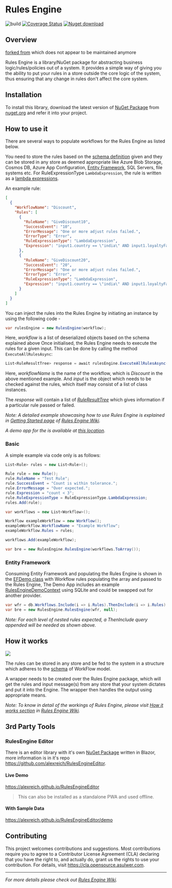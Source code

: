 # Rules Engine
![build](https://github.com/asulwer/RulesEngine/actions/workflows/dotnetcore-build.yml/badge.svg?branch=main)
[![Coverage Status](https://coveralls.io/repos/github/asulwer/RulesEngine/badge.svg?branch=main)](https://coveralls.io/github/asulwer/RulesEngine?branch=main)
[![Nuget download][download-image]][download-url]

[download-image]: https://img.shields.io/nuget/dt/RulesEngineEx
[download-url]: https://www.nuget.org/packages/RulesEngineEx/

## Overview

[forked from](https://github.com/microsoft/RulesEngine) which does not appear to be maintained anymore

Rules Engine is a library/NuGet package for abstracting business logic/rules/policies out of a system. It provides a simple way of giving you the ability to put your rules in a store outside the core logic of the system, thus ensuring that any change in rules don't affect the core system.

## Installation

To install this library, download the latest version of [NuGet Package](https://www.nuget.org/packages/RulesEngineEx/) from [nuget.org](https://www.nuget.org/) and refer it into your project.  

## How to use it

There are several ways to populate workflows for the Rules Engine as listed below.

You need to store the rules based on the [schema definition](https://github.com/asulwer/RulesEngine/blob/main/schema/workflow-schema.json) given and they can be stored in any store as deemed appropriate like Azure Blob Storage, Cosmos DB, Azure App Configuration, [Entity Framework](https://github.com/asulwer/RulesEngine#entity-framework), SQL Servers, file systems etc. For RuleExpressionType `LambdaExpression`, the rule is written as a [lambda expressions](https://docs.asulwer.com/en-us/dotnet/csharp/programming-guide/statements-expressions-operators/lambda-expressions).

An example rule:

```json
[
  {
    "WorkflowName": "Discount",
    "Rules": [
      {
        "RuleName": "GiveDiscount10",
        "SuccessEvent": "10",
        "ErrorMessage": "One or more adjust rules failed.",
        "ErrorType": "Error",
        "RuleExpressionType": "LambdaExpression",
        "Expression": "input1.country == \"india\" AND input1.loyaltyFactor <= 2 AND input1.totalPurchasesToDate >= 5000"
      },
      {
        "RuleName": "GiveDiscount20",
        "SuccessEvent": "20",
        "ErrorMessage": "One or more adjust rules failed.",
        "ErrorType": "Error",
        "RuleExpressionType": "LambdaExpression",
        "Expression": "input1.country == \"india\" AND input1.loyaltyFactor >= 3 AND input1.totalPurchasesToDate >= 10000"
      }
    ]
  }
]
```

You can inject the rules into the Rules Engine by initiating an instance by using the following code - 

```c#
var rulesEngine = new RulesEngine(workflow);
```
Here, *workflow* is a list of deserialized objects based on the schema explained above
Once initialised, the Rules Engine needs to execute the rules for a given input. This can be done by calling the method `ExecuteAllRulesAsync`: 

```c#
List<RuleResultTree> response = await rulesEngine.ExecuteAllRulesAsync(workflowName, input);
```

Here, *workflowName* is the name of the workflow, which is *Discount* in the above mentioned example. And *input* is the object which needs to be checked against the rules,  which itself may consist of a list of class instances.

The *response* will contain a list of [*RuleResultTree*](https://github.com/asulwer/RulesEngine/wiki/Getting-Started#ruleresulttree) which gives information if a particular rule passed or failed. 

_Note: A detailed example showcasing how to use Rules Engine is explained in [Getting Started page](https://github.com/asulwer/RulesEngine/wiki/Getting-Started) of [Rules Engine Wiki](https://github.com/asulwer/RulesEngine/wiki)._

_A demo app for the is available at [this location](https://github.com/asulwer/RulesEngine/tree/main/demo)._

### Basic

A simple example via code only is as follows:

```c#
List<Rule> rules = new List<Rule>();

Rule rule = new Rule();
rule.RuleName = "Test Rule";
rule.SuccessEvent = "Count is within tolerance.";
rule.ErrorMessage = "Over expected.";
rule.Expression = "count < 3";
rule.RuleExpressionType = RuleExpressionType.LambdaExpression;
rules.Add(rule);

var workflows = new List<Workflow>();

Workflow exampleWorkflow = new Workflow();
exampleWorkflow.WorkflowName = "Example Workflow";
exampleWorkflow.Rules = rules;

workflows.Add(exampleWorkflow);

var bre = new RulesEngine.RulesEngine(workflows.ToArray());
```
### Entity Framework

Consuming Entity Framework and populating the Rules Engine is shown in the [EFDemo class](https://github.com/asulwer/RulesEngine/blob/main/demo/DemoApp/EFDemo.cs) with Workflow rules populating the array and passed to the Rules Engine, The Demo App includes an example [RulesEngineDemoContext](https://github.com/asulwer/RulesEngine/blob/main/demo/DemoApp.EFDataExample/RulesEngineDemoContext.cs) using SQLite and could be swapped out for another provider.

```c#
var wfr = db.Workflows.Include(i => i.Rules).ThenInclude(i => i.Rules).ToArray();
var bre = new RulesEngine.RulesEngine(wfr, null);
```

*Note: For each level of nested rules expected, a ThenInclude query appended will be needed as shown above.*

## How it works

![](https://github.com/asulwer/RulesEngine/blob/main/assets/BlockDiagram.png)

The rules can be stored in any store and be fed to the system in a structure which adheres to the [schema](https://github.com/asulwer/RulesEngine/blob/main/schema/workflow-schema.json) of WorkFlow model.

A wrapper needs to be created over the Rules Engine package, which will get the rules and input message(s) from any store that your system dictates and put it into the Engine. The wrapper then handles the output using appropriate means.

_Note: To know in detail of the workings of Rules Engine, please visit [How it works section](https://github.com/asulwer/RulesEngine/wiki/Introduction#how-it-works) in [Rules Engine Wiki](https://github.com/asulwer/RulesEngine/wiki)._

## 3rd Party Tools

### RulesEngine Editor
There is an editor library with it's own [NuGet Package](https://www.nuget.org/packages/RulesEngineEditor/) written in Blazor, more information is in it's repo https://github.com/alexreich/RulesEngineEditor. 

#### Live Demo
https://alexreich.github.io/RulesEngineEditor  
> This can also be installed as a standalone PWA and used offline.

#### With Sample Data
https://alexreich.github.io/RulesEngineEditor/demo

## Contributing

This project welcomes contributions and suggestions.  Most contributions require you to agree to a
Contributor License Agreement (CLA) declaring that you have the right to, and actually do, grant us
the rights to use your contribution. For details, visit https://cla.opensource.asulwer.com.

---

_For more details please check out [Rules Engine Wiki](https://github.com/asulwer/RulesEngine/wiki)._
